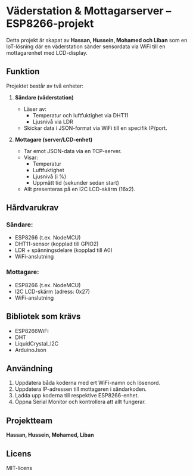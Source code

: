 # Väderstation & Mottagarserver – ESP8266-projekt

Detta projekt är skapat av **Hassan, Hussein, Mohamed och Liban** som en IoT-lösning där en väderstation sänder sensordata via WiFi till en mottagarenhet med LCD-display.

## Funktion

Projektet består av två enheter:

1. **Sändare (väderstation)**  
   - Läser av:
     - Temperatur och luftfuktighet via DHT11
     - Ljusnivå via LDR
   - Skickar data i JSON-format via WiFi till en specifik IP/port.

2. **Mottagare (server/LCD-enhet)**  
   - Tar emot JSON-data via en TCP-server.
   - Visar:
     - Temperatur
     - Luftfuktighet
     - Ljusnivå (i %)
     - Uppmätt tid (sekunder sedan start)
   - Allt presenteras på en I2C LCD-skärm (16x2).

## Hårdvarukrav

### Sändare:
- ESP8266 (t.ex. NodeMCU)
- DHT11-sensor (kopplad till GPIO2)
- LDR + spänningsdelare (kopplad till A0)
- WiFi-anslutning

### Mottagare:
- ESP8266 (t.ex. NodeMCU)
- I2C LCD-skärm (adress: 0x27)
- WiFi-anslutning

## Bibliotek som krävs

- ESP8266WiFi
- DHT
- LiquidCrystal_I2C
- ArduinoJson

## Användning

1. Uppdatera båda koderna med ert WiFi-namn och lösenord.
2. Uppdatera IP-adressen till mottagaren i sändarkoden.
3. Ladda upp koderna till respektive ESP8266-enhet.
4. Öppna Serial Monitor och kontrollera att allt fungerar.

## Projektteam

**Hassan, Hussein, Mohamed, Liban**

## Licens

MIT-licens

